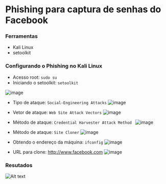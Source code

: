 # Phishing para captura de senhas do Facebook

### Ferramentas

- Kali Linux
- setoolkit

### Configurando o Phishing no Kali Linux

- Acesso root: ``` sudo su ```
- Iniciando o setoolkit: ``` setoolkit ```

![image](https://github.com/rissoli/cibersecurity-desafio-phishing/assets/40303079/2d47b594-960b-4f8c-a71f-23fd0ac769ee)





- Tipo de ataque: ``` Social-Engineering Attacks ```
![image](https://github.com/rissoli/cibersecurity-desafio-phishing/assets/40303079/37cf48c7-729c-4946-b4a3-c79c604e1c9e)



- Vetor de ataque: ``` Web Site Attack Vectors ```
![image](https://github.com/rissoli/cibersecurity-desafio-phishing/assets/40303079/eadd7e3e-341b-429d-8a26-31df3f760903)



- Método de ataque: ```Credential Harvester Attack Method ```
![image](https://github.com/rissoli/cibersecurity-desafio-phishing/assets/40303079/f093c12a-b823-4100-bbd3-414b7abe6a92)

  
- Método de ataque: ``` Site Cloner ```
![image](https://github.com/rissoli/cibersecurity-desafio-phishing/assets/40303079/4658c829-ac3b-44fa-b2e2-e88f0d5b7672)

  
- Obtendo o endereço da máquina: ``` ifconfig ```
![image](https://github.com/rissoli/cibersecurity-desafio-phishing/assets/40303079/2eed5324-a32a-4374-95e1-3edfa439353a)

  
- URL para clone: http://www.facebook.com
![image](https://github.com/rissoli/cibersecurity-desafio-phishing/assets/40303079/6666713c-35a3-48a4-b462-50777fce18c4)



### Resutados

![Alt text](./passwd.png "Optional title")
